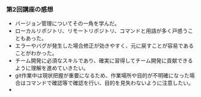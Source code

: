 ### 第2回講座の感想

+ バージョン管理についてその一角を学んだ。
+ ローカルリポジトリ、リモートリポジトリ、コマンドと用語が多く戸惑うこともあった。
+ エラーやバグが発生した場合修正が効きやすく、元に戻すことが容易であることがわかった。
+ チーム開発に必須なスキルであり、確実に習得してチーム開発に貢献できるように理解を進めていきたい。
+ git作業中は現状把握が重要になるため、作業場所や目的が不明確になった場合はコマンドで確認等で確認を行い、目的を見失わないように注意したい。
+ 

